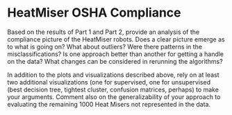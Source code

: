 # HeatMiser OSHA Compliance

Based on the results of Part 1 and Part 2, provide an analysis of the compliance picture of the HeatMiser robots. Does a clear picture emerge as to what is going on? What about outliers? Were there patterns in the misclassifications? Is one approach better than another for getting a handle on the data?  What changes can be considered in rerunning the algorithms?

In addition to the plots and visualizations described above, rely on at least two additional visualizations (one for supervised, one for unsupervised (best decision tree, tightest cluster, confusion matrices, perhaps) to make your arguments. Comment also on the generalizability of your approach to evaluating the remaining 1000 Heat Misers not represented in the data.